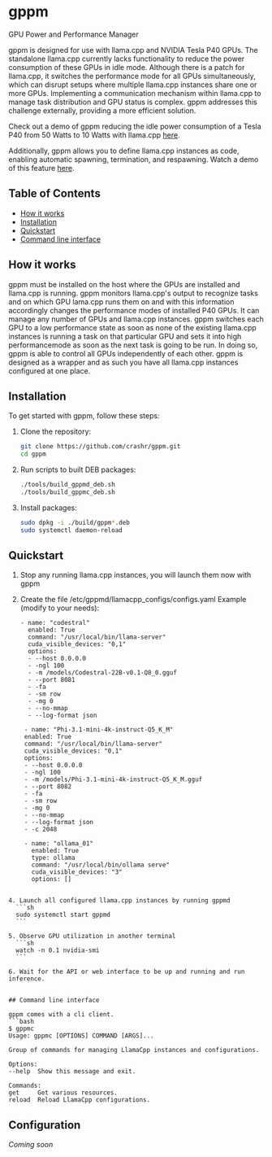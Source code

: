 # gppm
GPU Power and Performance Manager

gppm is designed for use with llama.cpp and NVIDIA Tesla P40 GPUs. The standalone llama.cpp currently lacks functionality to reduce the power consumption of these GPUs in idle mode. Although there is a patch for llama.cpp, it switches the performance mode for all GPUs simultaneously, which can disrupt setups where multiple llama.cpp instances share one or more GPUs. Implementing a communication mechanism within llama.cpp to manage task distribution and GPU status is complex. gppm addresses this challenge externally, providing a more efficient solution.

Check out a demo of gppm reducing the idle power consumption of a Tesla P40 from 50 Watts to 10 Watts with llama.cpp [here](screencast01.mkv).

Additionally, gppm allows you to define llama.cpp instances as code, enabling automatic spawning, termination, and respawning. Watch a demo of this feature [here](screencast02.mkv).

  
## Table of Contents

- [How it works](#how-it-works)
- [Installation](#installation)
- [Quickstart](#quickstart)
- [Command line interface](#command-line-interface)

## How it works

gppm must be installed on the host where the GPUs are installed and llama.cpp is running. gppm monitors llama.cpp's output to recognize tasks and on which GPU lama.cpp runs them on and with this information accordingly changes the performance modes of installed P40 GPUs. It can manage any number of GPUs and llama.cpp instances. gppm switches each GPU to a low performance state as soon as none of the existing llama.cpp instances is running a task on that particular GPU and sets it into high performancemode as soon as the next task is going to be run. In doing so, gppm is able to control all GPUs independently of each other. gppm is designed as a wrapper and as such you have all llama.cpp instances configured at one place.

## Installation

To get started with gppm, follow these steps:

1. Clone the repository:
    ```sh
    git clone https://github.com/crashr/gppm.git
    cd gppm
    ```

2. Run scripts to built DEB packages:
    ```sh
    ./tools/build_gppmd_deb.sh
    ./tools/build_gppmc_deb.sh
    ```

3. Install packages:
    ```sh
    sudo dpkg -i ./build/gppm*.deb
    sudo systemctl daemon-reload
    ```
    
## Quickstart

1. Stop any running llama.cpp instances, you will launch them now with gppm

2. Create the file /etc/gppmd/llamacpp_configs/configs.yaml
   Example (modify to your needs): 
   ```
   - name: "codestral"
     enabled: True
     command: "/usr/local/bin/llama-server"
     cuda_visible_devices: "0,1"
     options:
     - --host 0.0.0.0
     - -ngl 100
     - -m /models/Codestral-22B-v0.1-Q8_0.gguf
     - --port 8081
     - -fa
     - -sm row
     - -mg 0
     - --no-mmap
     - --log-format json

    - name: "Phi-3.1-mini-4k-instruct-Q5_K_M"
    enabled: True
    command: "/usr/local/bin/llama-server"
    cuda_visible_devices: "0,1"
    options:
    - --host 0.0.0.0
    - -ngl 100
    - -m /models/Phi-3.1-mini-4k-instruct-Q5_K_M.gguf
    - --port 8082
    - -fa
    - -sm row
    - -mg 0
    - --no-mmap
    - --log-format json
    - -c 2048

    - name: "ollama_01"
      enabled: True
      type: ollama
      command: "/usr/local/bin/ollama serve"
      cuda_visible_devices: "3"
      options: []
  ```
    
4. Launch all configured llama.cpp instances by running gppmd
    ```sh
    sudo systemctl start gppmd
    ```

5. Observe GPU utilization in another terminal
    ```sh
    watch -n 0.1 nvidia-smi
    ```

6. Wait for the API or web interface to be up and running and run inference.


## Command line interface

gppm comes with a cli client.
```bash
$ gppmc
Usage: gppmc [OPTIONS] COMMAND [ARGS]...

  Group of commands for managing LlamaCpp instances and configurations.

Options:
  --help  Show this message and exit.

Commands:
  get     Get various resources.
  reload  Reload LlamaCpp configurations.
```

## Configuration

*Coming soon*
